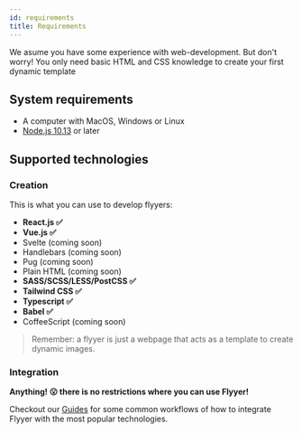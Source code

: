 ```yaml
---
id: requirements
title: Requirements
---
```


We asume you have some experience with web-development.
But don't worry! You only need basic HTML and CSS knowledge to create your first dynamic template

## System requirements

* A computer with MacOS, Windows or Linux
* [Node.js 10.13](https://nodejs.org/) or later
## Supported technologies

### Creation

This is what you can use to develop flyyers:

* **React.js ✅**
* **Vue.js ✅**
* Svelte (coming soon)
* Handlebars (coming soon)
* Pug (coming soon)
* Plain HTML (coming soon)
* **SASS/SCSS/LESS/PostCSS ✅**
* **Tailwind CSS ✅**
* **Typescript ✅**
* **Babel ✅**
* CoffeeScript (coming soon)

> Remember: a flyyer is just a webpage that acts as a template to create dynamic images.

### Integration

**Anything! 😮 there is no restrictions where you can use Flyyer!**

Checkout our [Guides](/guides/) for some common workflows of how to integrate Flyyer with the most popular technologies.
